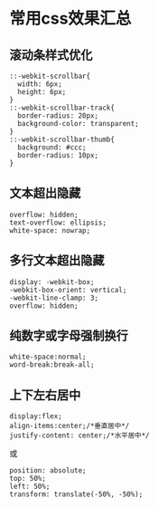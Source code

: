 # 常用css效果汇总
## 滚动条样式优化
```
::-webkit-scrollbar{
  width: 6px;
  height: 6px;
}
::-webkit-scrollbar-track{
  border-radius: 20px;
  background-color: transparent;
}
::-webkit-scrollbar-thumb{
  background: #ccc;
  border-radius: 10px;
}
```
## 文本超出隐藏
```
overflow: hidden;
text-overflow: ellipsis;
white-space: nowrap;
```
## 多行文本超出隐藏
```
display: -webkit-box;
-webkit-box-orient: vertical;
-webkit-line-clamp: 3;
overflow: hidden;
```
## 纯数字或字母强制换行
```
white-space:normal; 
word-break:break-all;
```
## 上下左右居中
```
display:flex;
align-items:center;/*垂直居中*/
justify-content: center;/*水平居中*/
```
或   
```
position: absolute;
top: 50%;
left: 50%;
transform: translate(-50%, -50%);
```
